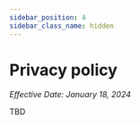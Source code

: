 ```yaml
---
sidebar_position: 4
sidebar_class_name: hidden
---
```


# Privacy policy
*Effective Date: January 18, 2024*

TBD